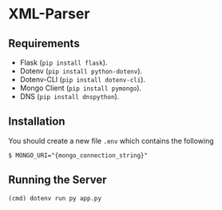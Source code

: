XML-Parser
===========

Requirements
------------

- Flask (`pip install flask`).
- Dotenv (`pip install python-dotenv`).
- Dotenv-CLI (`pip install dotenv-cli`).
- Mongo Client (`pip install pymongo`).
- DNS (`pip install dnspython`).


Installation
------------

You should create a new file `.env` which contains the following

    $ MONGO_URI="{mongo_connection_string}"

Running the Server
--------------------
    (cmd) dotenv run py app.py
